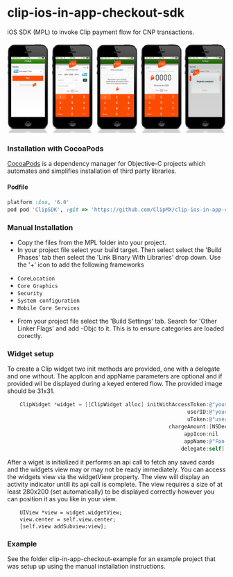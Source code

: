 clip-ios-in-app-checkout-sdk
============================

iOS SDK (MPL) to invoke Clip payment flow for CNP transactions. 

![SDK screenshots](docs/payment-lib-screens.png)

### Installation with CocoaPods

[CocoaPods](http://cocoapods.org) is a dependency manager for Objective-C projects which automates and simplifies installation of third party libraries.

#### Podfile

```ruby
platform :ios, '6.0'
pod pod 'ClipSDK', :git => 'https://github.com/ClipMX/clip-ios-in-app-checkout-sdk.git', '~> 0.0.1'
```

### Manual Installation

* Copy the files from the MPL folder into your project.
* In your project file select your build target.  Then select select the 'Build Phases' tab then select the 'Link Binary With Libraries' drop down.  Use the '+' icon to add the following frameworks
 - `CoreLocation`
 - `Core Graphics`
 - `Security`
 - `System configuration`
 - `Mobile Core Services`
* From your project file select the 'Build Settings' tab.  Search for 'Other Linker Flags' and add -Objc to it.  This is to ensure categories are loaded corectly.  

### Widget setup

To create a Clip widget two init methods are provided, one with a delegate and one without.  The appIcon and appName parameters are optional and if provided wil be displayed during a keyed entered flow.  The provided image should be 31x31.

```objective-c
    ClipWidget *widget = [[ClipWidget alloc] initWithAccessToken:@"your access token"
                                                          userID:@"your users id"
                                                          uToken:@"user token"
                                                    chargeAmount:[NSDecimalNumber decimalNumberWithString:@"1.99"]
                                                         appIcon:nil
                                                         appName:@"Foo app"
                                                        delegate:self];
```

After a wiget is initialized it performs an api call to fetch any saved cards and the widgets view may or may not be ready immediately.  You can access the widgets view via the widgetView property.  The view will display an activity indicator untill its api call is complete.  The view requires a size of at least 280x200 (set automatically) to be displayed correctly however you can position it as you like in your view.

```objectiv-c
    UIView *view = widget.widgetView;
    view.center = self.view.center;
    [self.view addSubview:view];
```
    
### Example

See the folder clip-in-app-checkout-example for an example project that was setup up using the manual installation instructions.  
